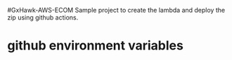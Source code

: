 #GxHawk-AWS-ECOM
Sample project to create the lambda and deploy the zip using github actions.

# github environment variables 
